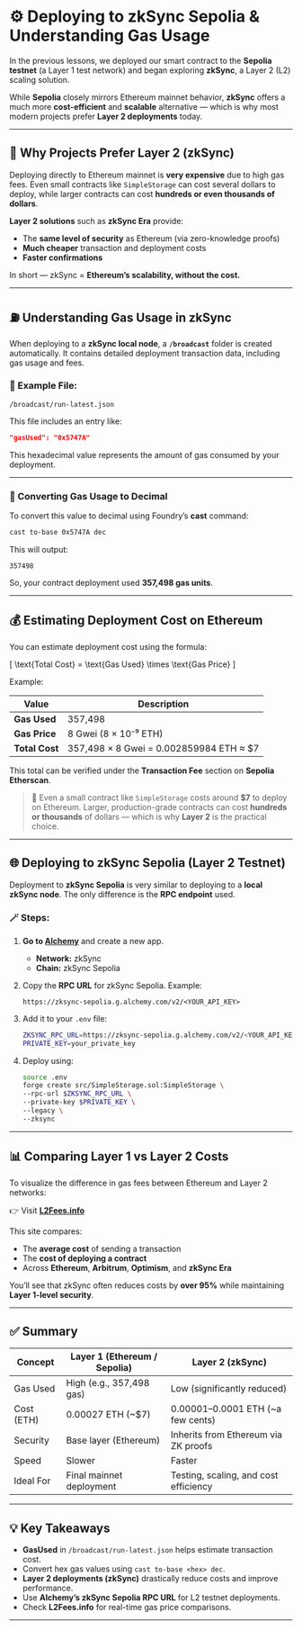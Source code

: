 
# ⚙️ Deploying to zkSync Sepolia & Understanding Gas Usage

In the previous lessons, we deployed our smart contract to the **Sepolia testnet** (a Layer 1 test network) and began exploring **zkSync**, a Layer 2 (L2) scaling solution.

While **Sepolia** closely mirrors Ethereum mainnet behavior, **zkSync** offers a much more **cost-efficient** and **scalable** alternative — which is why most modern projects prefer **Layer 2 deployments** today.

---

## 💸 Why Projects Prefer Layer 2 (zkSync)

Deploying directly to Ethereum mainnet is **very expensive** due to high gas fees.
Even small contracts like `SimpleStorage` can cost several dollars to deploy, while larger contracts can cost **hundreds or even thousands of dollars**.

**Layer 2 solutions** such as **zkSync Era** provide:

* The **same level of security** as Ethereum (via zero-knowledge proofs)
* **Much cheaper** transaction and deployment costs
* **Faster confirmations**

In short — zkSync = **Ethereum’s scalability, without the cost.**

---

## ⛽ Understanding Gas Usage in zkSync

When deploying to a **zkSync local node**, a **`/broadcast`** folder is created automatically.
It contains detailed deployment transaction data, including gas usage and fees.

### 🧾 Example File:

`/broadcast/run-latest.json`

This file includes an entry like:

```json
"gasUsed": "0x5747A"
```

This hexadecimal value represents the amount of gas consumed by your deployment.

---

### 🔢 Converting Gas Usage to Decimal

To convert this value to decimal using Foundry’s **cast** command:

```bash
cast to-base 0x5747A dec
```

This will output:

```
357498
```

So, your contract deployment used **357,498 gas units**.

---

## 💰 Estimating Deployment Cost on Ethereum

You can estimate deployment cost using the formula:

[
\text{Total Cost} = \text{Gas Used} \times \text{Gas Price}
]

Example:

| Value          | Description                             |
| -------------- | --------------------------------------- |
| **Gas Used**   | 357,498                                 |
| **Gas Price**  | 8 Gwei (8 × 10⁻⁹ ETH)                   |
| **Total Cost** | 357,498 × 8 Gwei = 0.002859984 ETH ≈ $7 |

This total can be verified under the **Transaction Fee** section on **Sepolia Etherscan**.

> 🧩 Even a small contract like `SimpleStorage` costs around **$7** to deploy on Ethereum.
> Larger, production-grade contracts can cost **hundreds or thousands** of dollars — which is why **Layer 2** is the practical choice.

---

## 🌐 Deploying to zkSync Sepolia (Layer 2 Testnet)

Deployment to **zkSync Sepolia** is very similar to deploying to a **local zkSync node**.
The only difference is the **RPC endpoint** used.

### 🪄 Steps:

1. **Go to [Alchemy](https://alchemy.com)** and create a new app.

   * **Network:** zkSync
   * **Chain:** zkSync Sepolia

2. Copy the **RPC URL** for zkSync Sepolia.
   Example:

   ```
   https://zksync-sepolia.g.alchemy.com/v2/<YOUR_API_KEY>
   ```

3. Add it to your `.env` file:

   ```bash
   ZKSYNC_RPC_URL=https://zksync-sepolia.g.alchemy.com/v2/<YOUR_API_KEY>
   PRIVATE_KEY=your_private_key
   ```

4. Deploy using:

   ```bash
   source .env
   forge create src/SimpleStorage.sol:SimpleStorage \
   --rpc-url $ZKSYNC_RPC_URL \
   --private-key $PRIVATE_KEY \
   --legacy \
   --zksync
   ```

---

## 📊 Comparing Layer 1 vs Layer 2 Costs

To visualize the difference in gas fees between Ethereum and Layer 2 networks:

👉 Visit **[L2Fees.info](https://l2fees.info)**

This site compares:

* The **average cost** of sending a transaction
* The **cost of deploying a contract**
* Across **Ethereum**, **Arbitrum**, **Optimism**, and **zkSync Era**

You’ll see that zkSync often reduces costs by **over 95%** while maintaining **Layer 1-level security**.

---

## ✅ Summary

| Concept    | Layer 1 (Ethereum / Sepolia) | Layer 2 (zkSync)                      |
| ---------- | ---------------------------- | ------------------------------------- |
| Gas Used   | High (e.g., 357,498 gas)     | Low (significantly reduced)           |
| Cost (ETH) | 0.00027 ETH (~$7)            | 0.00001–0.0001 ETH (~a few cents)     |
| Security   | Base layer (Ethereum)        | Inherits from Ethereum via ZK proofs  |
| Speed      | Slower                       | Faster                                |
| Ideal For  | Final mainnet deployment     | Testing, scaling, and cost efficiency |

---

## 💡 Key Takeaways

* **GasUsed** in `/broadcast/run-latest.json` helps estimate transaction cost.
* Convert hex gas values using `cast to-base <hex> dec`.
* **Layer 2 deployments (zkSync)** drastically reduce costs and improve performance.
* Use **Alchemy’s zkSync Sepolia RPC URL** for L2 testnet deployments.
* Check **L2Fees.info** for real-time gas price comparisons.

---
